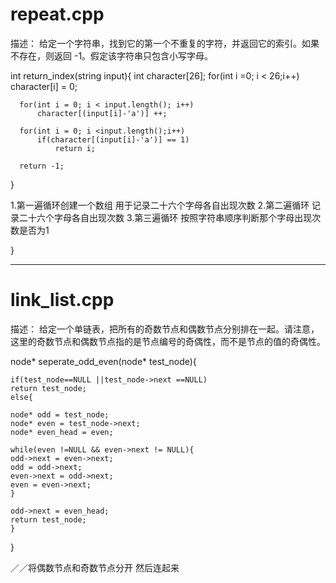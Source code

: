 # repeat.cpp
描述：
给定一个字符串，找到它的第一个不重复的字符，并返回它的索引。如果不存在，则返回 -1。假定该字符串只包含小写字母。


  int return_index(string input){
	  int character[26];
	  for(int i =0; i < 26;i++)
	 	  character[i] = 0;

	  for(int i = 0; i < input.length(); i++)
		  character[(input[i]-'a')] ++;

	  for(int i = 0; i <input.length();i++)
		  if(character[(input[i]-'a')] == 1)
			  return i;

	  return -1;

  }
  
1.第一遍循环创建一个数组 用于记录二十六个字母各自出现次数
2.第二遍循环 记录二十六个字母各自出现次数
3.第三遍循环 按照字符串顺序判断那个字母出现次数是否为1

  }

******

# link_list.cpp
描述：
给定一个单链表，把所有的奇数节点和偶数节点分别排在一起。请注意，这里的奇数节点和偶数节点指的是节点编号的奇偶性，而不是节点的值的奇偶性。

node* seperate_odd_even(node* test_node){

	if(test_node==NULL ||test_node->next ==NULL)
	return test_node;
	else{

	node* odd = test_node;
	node* even = test_node->next;
	node* even_head = even;

	while(even !=NULL && even->next != NULL){
	odd->next = even->next;
	odd = odd->next;
	even->next = odd->next;
	even = even->next;
	}

	odd->next = even_head;
	return test_node;
	}

}

／／将偶数节点和奇数节点分开 然后连起来

